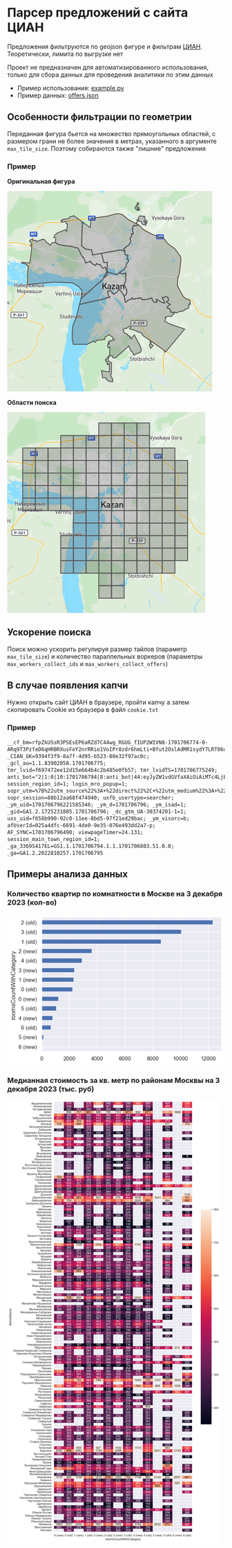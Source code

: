 # Парсер предложений с сайта ЦИАН

Предложения фильтруются по geojson фигуре и фильтрам [ЦИАН](https://cian.ru). Теоретически, лимита по выгрузке нет

Проект не предназначен для автоматизированного использования, только для сбора данных для проведения аналитики по этим данных

- Пример использования: [example.py](./example.py)
- Пример данных: [offers.json](./offers.json)

## Особенности фильтрации по геометрии

Переданная фигура бьется на множество прямоугольных областей, с размером грани не более значения в метрах, указанного в аргументе `max_tile_size`. Поэтому собираются также "лишние" предложения

### Пример

**Оригинальная фигура**

![Оригинальная фигура](./images/geometry_original.png)

**Области поиска**

![Области поиска](./images/geometry_bboxes.png)

## Ускорение поиска

Поиск можно ускорить регулируя размер тайлов (параметр `max_tile_size`) и количество параллельных воркеров (параметры `max_workers_collect_ids` и `max_workers_collect_offers`)

## В случае появления капчи

Нужно открыть сайт ЦИАН в браузере, пройти капчу а затем скопировать Cookie из браузера в файл `cookie.txt`

### Пример

```
__cf_bm=rfpZkUSsR3PSEsEP6aRZd7C44wg_RGUG_fIUP2WIVN8-1701706774-0-ARq9T3PzfeD6qHRBRXusFoY2nrRRio1VoIPr8zdr6hmLti+Bfut2OslAdMR1sydY7LRT06udCC4fvCk56tQnsEY=; _CIAN_GK=9394f3f9-8a7f-4d95-b523-80e32f97ac0c; _gcl_au=1.1.83902058.1701706775; tmr_lvid=f697472ee12d15e664b4c2b485e0fb57; tmr_lvidTS=1701706775249; anti_bot="2|1:0|10:1701706794|8:anti_bot|44:eyJyZW1vdGVfaXAiOiAiMTc4LjE0MC4yMzIuMTkyIn0=|81b9b12431906e7b127cb6bbadae61ac603733791e046167fc3a2b5fe30dead7"; session_region_id=1; login_mro_popup=1; sopr_utm=%7B%22utm_source%22%3A+%22direct%22%2C+%22utm_medium%22%3A+%22None%22%7D; sopr_session=88b12aa68f474940; uxfb_usertype=searcher; _ym_uid=1701706796221585346; _ym_d=1701706796; _ym_isad=1; _gid=GA1.2.1725231805.1701706796; _dc_gtm_UA-30374201-1=1; uxs_uid=f658b990-92c0-11ee-8bd5-97f21ed29bac; _ym_visorc=b; afUserId=025a4dfc-6691-4de0-9e35-076e493dd2a7-p; AF_SYNC=1701706796490; viewpageTimer=24.131; session_main_town_region_id=1; _ga_3369S417EL=GS1.1.1701706794.1.1.1701706803.51.0.0; _ga=GA1.2.2022810257.1701706795
```

## Примеры анализа данных

### Количество квартир по комнатности в Москве на 3 декабря 2023 (кол-во)

![Количество квартир по комнатности](./images/flat_rooms_stat.png)

### Медианная стоимость за кв. метр по районам Москвы на 3 декабря 2023 (тыс. руб)

![Медианная стоимость за кв. метр](./images/price_per_meter_stat.png)